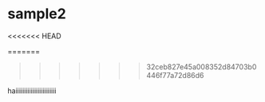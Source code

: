 sample2
=======
<<<<<<< HEAD

=======
>>>>>>> 32ceb827e45a008352d84703b0446f77a72d86d6

haiiiiiiiiiiiiiiiiiiiiiiii
